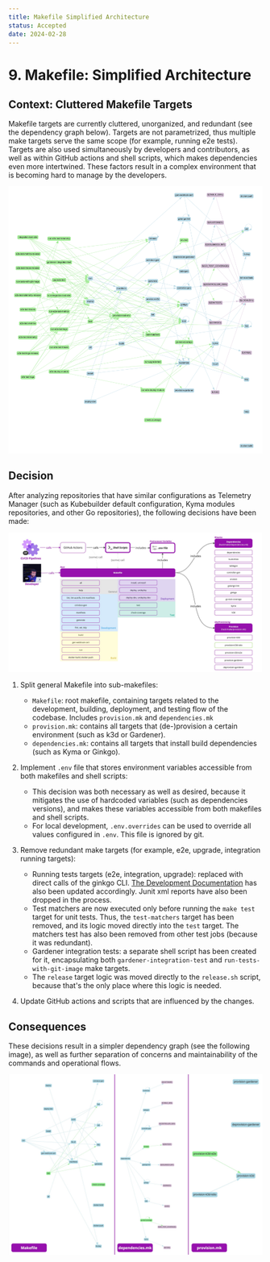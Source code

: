 ```yaml
---
title: Makefile Simplified Architecture
status: Accepted
date: 2024-02-28
---
```


# 9. Makefile: Simplified Architecture

## Context: Cluttered Makefile Targets

Makefile targets are currently cluttered, unorganized, and redundant (see the dependency graph below). Targets are not parametrized, thus multiple make targets serve the same scope (for example, running e2e tests). Targets are also used simultaneously by developers and contributors, as well as within GitHub actions and shell scripts, which makes dependencies even more intertwined. These factors result in a complex environment that is becoming hard to manage by the developers.

![Makefile Dependency Graph (After)](../assets/makefile-graph-before.png)

## Decision

After analyzing repositories that have similar configurations as Telemetry Manager (such as Kubebuilder default configuration, Kyma modules repositories, and other Go repositories), the following decisions have been made:

![Makefile Archtiecture](../assets/makefile-architecture.jpg)

1. Split general Makefile into sub-makefiles:
   - `Makefile`: root makefile, containing targets related to the development, building, deployment, and testing flow of the codebase. Includes `provision.mk` and `dependencies.mk`
   - `provision.mk`: contains all targets that (de-)provision a certain environment (such as k3d or Gardener).
   - `dependencies.mk`: contains all targets that install build dependencies (such as Kyma or Ginkgo).
2. Implement `.env` file that stores environment variables accessible from both makefiles and shell scripts:
   - This decision was both necessary as well as desired, because it mitigates the use of hardcoded variables (such as dependencies versions), and makes these variables accessible from both makefiles and shell scripts.
   - For local development, `.env.overrides` can be used to override all values configured in `.env`. This file is ignored by git.
3. Remove redundant make targets (for example, e2e, upgrade, integration running targets):

   - Running tests targets (e2e, integration, upgrade): replaced with direct calls of the ginkgo CLI. [The Development Documentation](../development.md) has also been updated accordingly. Junit xml reports have also been dropped in the process.
   - Test matchers are now executed only before running the `make test` target for unit tests. Thus, the `test-matchers` target has been removed, and its logic moved directly into the `test` target. The matchers test has also been removed from other test jobs (because it was redundant).
   - Gardener integration tests: a separate shell script has been created for it, encapsulating both `gardener-integration-test` and `run-tests-with-git-image` make targets.
   - The `release` target logic was moved directly to the `release.sh` script, because that's the only place where this logic is needed.

4. Update GitHub actions and scripts that are influenced by the changes.

## Consequences

These decisions result in a simpler dependency graph (see the following image), as well as further separation of concerns and maintainability of the commands and operational flows.

![Makefile Dependency Graph (After)](../assets/makefile-graph-after.jpg)
